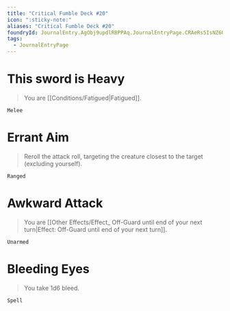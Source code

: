 ```yaml
---
title: "Critical Fumble Deck #20"
icon: ":sticky-note:"
aliases: "Critical Fumble Deck #20"
foundryId: JournalEntry.AgObj9updlRBPPAq.JournalEntryPage.CRAeRs5IsNZ6UvY1
tags:
  - JournalEntryPage
---
```

# This sword is Heavy

> You are [[Conditions/Fatigued|Fatigued]].

`Melee`

# Errant Aim

> Reroll the attack roll, targeting the creature closest to the target (excluding yourself).

`Ranged`

# Awkward Attack

> You are [[Other Effects/Effect_ Off-Guard until end of your next turn|Effect: Off-Guard until end of your next turn]].

`Unarmed`

# Bleeding Eyes

> You take 1d6 bleed.

`Spell`